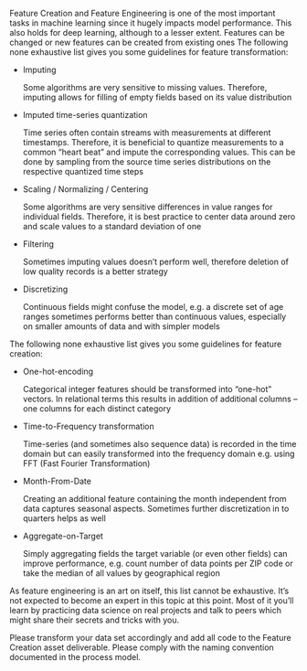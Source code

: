 Feature Creation and Feature Engineering is one of the most important tasks in machine learning since it hugely impacts model performance. This also holds for deep learning, although to a lesser extent. Features can be changed or new features can be created from existing ones
The following none exhaustive list gives you some guidelines for feature transformation:

- Imputing

   Some algorithms are very sensitive to missing values. Therefore, imputing allows for filling of empty fields based on its value distribution

- Imputed time-series quantization

   Time series often contain streams with measurements at different timestamps. Therefore, it is beneficial to quantize measurements to a common “heart beat” and impute the corresponding values. This can be done by sampling from the source time series distributions on the respective quantized time steps

- Scaling / Normalizing / Centering

   Some algorithms are very sensitive differences in value ranges for individual fields. Therefore, it is best practice to center data around zero and scale values to a standard deviation of one

- Filtering

   Sometimes imputing values doesn’t perform well, therefore deletion of low quality records is a better strategy

- Discretizing

   Continuous fields might confuse the model, e.g. a discrete set of age ranges sometimes performs better than continuous values, especially on smaller amounts of data and with simpler models 

The following none exhaustive list gives you some guidelines for feature creation:

- One-hot-encoding

  Categorical integer features should be transformed into “one-hot” vectors. In relational terms this results in addition of additional columns – one columns for each distinct category

- Time-to-Frequency transformation

  Time-series (and sometimes also sequence data) is recorded in the time domain but can easily transformed into the frequency domain e.g. using FFT (Fast Fourier Transformation)

- Month-From-Date

  Creating an additional feature containing the month independent from data captures seasonal aspects. Sometimes further discretization in to quarters helps as well

- Aggregate-on-Target

  Simply aggregating fields the target variable (or even other fields) can improve performance, e.g. count number of data points per ZIP code or take the median of all values by geographical region

As feature engineering is an art on itself, this list cannot be exhaustive. It’s not expected to become an expert in this topic at this point. Most of it you’ll learn by practicing data science on real projects and talk to peers which might share their secrets and tricks with you.

Please transform your data set accordingly and add all code to the Feature Creation asset deliverable. Please comply with the naming convention documented in the process model.

    


 

